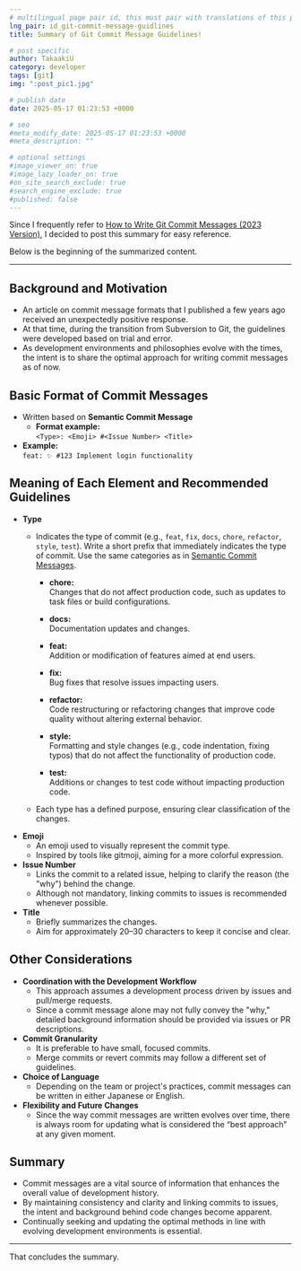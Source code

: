 ```yaml
---
# multilingual page pair id, this must pair with translations of this page. (This name must be unique)
lng_pair: id_git-commit-message-guidlines
title: Summary of Git Commit Message Guidelines!

# post specific
author: TakaakiU
category: developer
tags: [git]
img: ":post_pic1.jpg"

# publish date
date: 2025-05-17 01:23:53 +0000

# seo
#meta_modify_date: 2025-05-17 01:23:53 +0000
#meta_description: ""

# optional settings
#image_viewer_on: true
#image_lazy_loader_on: true
#on_site_search_exclude: true
#search_engine_exclude: true
#published: false
---
```


Since I frequently refer to [How to Write Git Commit Messages (2023 Version)](https://zenn.dev/itosho/articles/git-commit-message-2023), I decided to post this summary for easy reference.

Below is the beginning of the summarized content.

---

## Background and Motivation
- An article on commit message formats that I published a few years ago received an unexpectedly positive response.
- At that time, during the transition from Subversion to Git, the guidelines were developed based on trial and error.
- As development environments and philosophies evolve with the times, the intent is to share the optimal approach for writing commit messages as of now.

## Basic Format of Commit Messages
- Written based on **Semantic Commit Message**
  - **Format example:**  
    `<Type>: <Emoji> #<Issue Number> <Title>`
- **Example:**  
  `feat: ✨ #123 Implement login functionality`

## Meaning of Each Element and Recommended Guidelines
- **Type**  
  - Indicates the type of commit (e.g., `feat`, `fix`, `docs`, `chore`, `refactor`, `style`, `test`).
    Write a short prefix that immediately indicates the type of commit. Use the same categories as in [Semantic Commit Messages](https://gist.github.com/joshbuchea/6f47e86d2510bce28f8e7f42ae84c716).

    - **chore:**  
      Changes that do not affect production code, such as updates to task files or build configurations.

    - **docs:**  
      Documentation updates and changes.

    - **feat:**  
      Addition or modification of features aimed at end users.

    - **fix:**  
      Bug fixes that resolve issues impacting users.

    - **refactor:**  
      Code restructuring or refactoring changes that improve code quality without altering external behavior.

    - **style:**  
      Formatting and style changes (e.g., code indentation, fixing typos) that do not affect the functionality of production code.

    - **test:**  
      Additions or changes to test code without impacting production code.

  - Each type has a defined purpose, ensuring clear classification of the changes.
- **Emoji**  
  - An emoji used to visually represent the commit type.
  - Inspired by tools like gitmoji, aiming for a more colorful expression.
- **Issue Number**  
  - Links the commit to a related issue, helping to clarify the reason (the "why") behind the change.
  - Although not mandatory, linking commits to issues is recommended whenever possible.
- **Title**  
  - Briefly summarizes the changes.
  - Aim for approximately 20–30 characters to keep it concise and clear.

## Other Considerations
- **Coordination with the Development Workflow**  
  - This approach assumes a development process driven by issues and pull/merge requests.
  - Since a commit message alone may not fully convey the "why," detailed background information should be provided via issues or PR descriptions.
- **Commit Granularity**  
  - It is preferable to have small, focused commits.
  - Merge commits or revert commits may follow a different set of guidelines.
- **Choice of Language**  
  - Depending on the team or project's practices, commit messages can be written in either Japanese or English.
- **Flexibility and Future Changes**  
  - Since the way commit messages are written evolves over time, there is always room for updating what is considered the “best approach” at any given moment.

## Summary
- Commit messages are a vital source of information that enhances the overall value of development history.
- By maintaining consistency and clarity and linking commits to issues, the intent and background behind code changes become apparent.
- Continually seeking and updating the optimal methods in line with evolving development environments is essential.

---

That concludes the summary.
